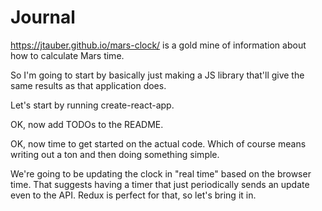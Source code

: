 # Journal

<https://jtauber.github.io/mars-clock/> is a gold mine of information about how to calculate Mars time.

So I'm going to start by basically just making a JS library that'll give the same results as that application does.

Let's start by running create-react-app.

OK, now add TODOs to the README.

OK, now time to get started on the actual code. Which of course means writing out a ton and then doing something simple.

We're going to be updating the clock in "real time" based on the browser time. That suggests having a timer that just
periodically sends an update even  to the API. Redux is perfect for that, so let's bring it in.


